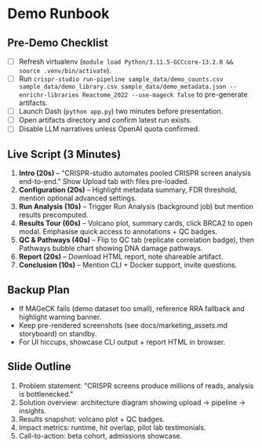 # Demo Runbook

## Pre-Demo Checklist
- [ ] Refresh virtualenv (`module load Python/3.11.5-GCCcore-13.2.0 && source .venv/bin/activate`).
- [ ] Run `crispr-studio run-pipeline sample_data/demo_counts.csv sample_data/demo_library.csv sample_data/demo_metadata.json --enrichr-libraries Reactome_2022 --use-mageck false` to pre-generate artifacts.
- [ ] Launch Dash (`python app.py`) two minutes before presentation.
- [ ] Open artifacts directory and confirm latest run exists.
- [ ] Disable LLM narratives unless OpenAI quota confirmed.

## Live Script (3 Minutes)
1. **Intro (20s)** – "CRISPR-studio automates pooled CRISPR screen analysis end-to-end." Show Upload tab with files pre-loaded.
2. **Configuration (20s)** – Highlight metadata summary, FDR threshold, mention optional advanced settings.
3. **Run Analysis (10s)** – Trigger Run Analysis (background job) but mention results precomputed.
4. **Results Tour (60s)** – Volcano plot, summary cards, click BRCA2 to open modal. Emphasise quick access to annotations + QC badges.
5. **QC & Pathways (40s)** – Flip to QC tab (replicate correlation badge), then Pathways bubble chart showing DNA damage pathways.
6. **Report (20s)** – Download HTML report, note shareable artifact.
7. **Conclusion (10s)** – Mention CLI + Docker support, invite questions.

## Backup Plan
- If MAGeCK fails (demo dataset too small), reference RRA fallback and highlight warning banner.
- Keep pre-rendered screenshots (see docs/marketing_assets.md storyboard) on standby.
- For UI hiccups, showcase CLI output + report HTML in browser.

## Slide Outline
1. Problem statement: "CRISPR screens produce millions of reads, analysis is bottlenecked."
2. Solution overview: architecture diagram showing upload → pipeline → insights.
3. Results snapshot: volcano plot + QC badges.
4. Impact metrics: runtime, hit overlap, pilot lab testimonials.
5. Call-to-action: beta cohort, admissions showcase.
